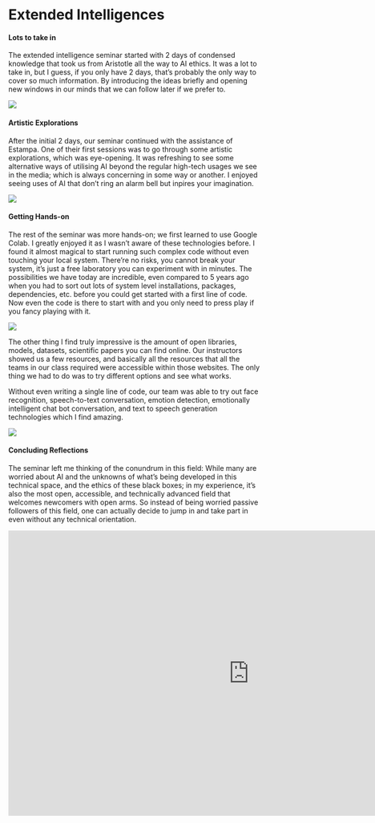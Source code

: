 # Extended Intelligences

#### Lots to take in

The extended intelligence seminar started with 2 days of condensed knowledge that took us from Aristotle all the way to AI ethics. It was a lot to take in, but I guess, if you only have 2 days, that’s probably the only way to cover so much information. By introducing the ideas briefly and opening new windows in our minds that we can follow later if we prefer to.

![](https://i.imgur.com/45uRzj0.jpg)

#### Artistic Explorations

After the initial 2 days, our seminar continued with the assistance of Estampa. One of their first sessions was to go through some artistic explorations, which was eye-opening. It was refreshing to see some alternative ways of utilising AI beyond the regular high-tech usages we see in the media; which is always concerning in some way or another. I enjoyed seeing uses of AI that don’t ring an alarm bell but inpires your imagination.

![](https://i.imgur.com/Z6pJvVf.jpg)



#### Getting Hands-on

The rest of the seminar was more hands-on; we first learned to use Google Colab. I greatly enjoyed it as I wasn’t aware of these technologies before. I found it almost magical to start running such complex code without even touching your local system. There’re no risks, you cannot break your system, it’s just a free laboratory you can experiment with in minutes. The possibilities we have today are incredible, even compared to 5 years ago when you had to sort out lots of system level installations, packages, dependencies, etc. before you could get started with a first line of code. Now even the code is there to start with and you only need to press play if you fancy playing with it.

![](https://i.imgur.com/Myhnu65.jpg)

The other thing I find truly impressive is the amount of open libraries, models, datasets, scientific papers you can find online. Our instructors showed us a few resources, and basically all the resources that all the teams in our class required were accessible within those websites. The only thing we had to do was to try different options and see what works. 

Without even writing a single line of code, our team was able to try out face recognition, speech-to-text conversation, emotion detection, emotionally intelligent chat bot conversation, and text to speech generation technologies which I find amazing.

![](https://i.imgur.com/KbH2qym.png)

#### Concluding Reflections

The seminar left me thinking of the conundrum in this field: While many are worried about AI and the unknowns of what’s being developed in this technical space, and the ethics of these black boxes; in my experience, it’s also the most open, accessible, and technically advanced field that welcomes newcomers with open arms. So instead of being worried passive followers of this field, one can actually decide to jump in and take part in even without any technical orientation.

<iframe src="https://docs.google.com/presentation/d/e/2PACX-1vRQr30wQJBjok40yedHwd7v4k1wcYmMQBtwPsIW2RmZBMUaizxoVCf61k9eWNu8xDTV1T4ub7OezjQB/embed?start=false&loop=false&delayms=5000" frameborder="0" width="960" height="569" allowfullscreen="true" mozallowfullscreen="true" webkitallowfullscreen="true"></iframe>

